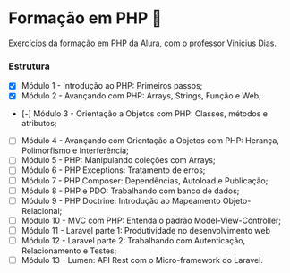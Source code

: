# Formação em PHP :elephant:
Exercícios da formação em PHP da Alura, com o professor Vinicius Dias.

### Estrutura
- [X] Módulo 1 - Introdução ao PHP: Primeiros passos;
- [X] Módulo 2 - Avançando com PHP: Arrays, Strings, Função e Web;
- [-] Módulo 3 - Orientação a Objetos com PHP: Classes, métodos e atributos;
- [ ] Módulo 4 - Avançando com Orientação a Objetos com PHP: Herança, Polimorfismo e Interferência;
- [ ] Módulo 5 - PHP: Manipulando coleções com Arrays;
- [ ] Módulo 6 - PHP Exceptions: Tratamento de erros;
- [ ] Módulo 7 - PHP Composer: Dependências, Autoload e Publicação;
- [ ] Módulo 8 - PHP e PDO: Trabalhando com banco de dados;
- [ ] Módulo 9 - PHP Doctrine: Introdução ao Mapeamento Objeto-Relacional;
- [ ] Módulo 10 - MVC com PHP: Entenda o padrão Model-View-Controller;
- [ ] Módulo 11 - Laravel parte 1: Produtividade no desenvolvimento web
- [ ] Módulo 12 - Laravel parte 2: Trabalhando com Autenticação, Relacionamento e Testes;
- [ ] Módulo 13 - Lumen: API Rest com o Micro-framework do Laravel.